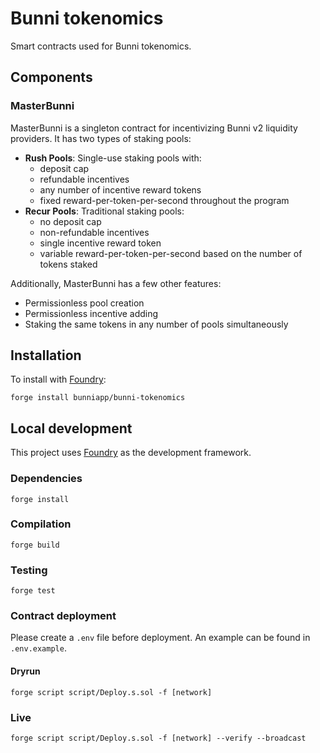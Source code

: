 # Bunni tokenomics

Smart contracts used for Bunni tokenomics.

## Components

### MasterBunni

MasterBunni is a singleton contract for incentivizing Bunni v2 liquidity providers. It has two types of staking pools:

- **Rush Pools**: Single-use staking pools with:
  - deposit cap
  - refundable incentives
  - any number of incentive reward tokens
  - fixed reward-per-token-per-second throughout the program
- **Recur Pools**: Traditional staking pools:
  - no deposit cap
  - non-refundable incentives
  - single incentive reward token
  - variable reward-per-token-per-second based on the number of tokens staked

Additionally, MasterBunni has a few other features:

- Permissionless pool creation
- Permissionless incentive adding
- Staking the same tokens in any number of pools simultaneously

## Installation

To install with [Foundry](https://github.com/gakonst/foundry):

```
forge install bunniapp/bunni-tokenomics
```

## Local development

This project uses [Foundry](https://github.com/gakonst/foundry) as the development framework.

### Dependencies

```
forge install
```

### Compilation

```
forge build
```

### Testing

```
forge test
```

### Contract deployment

Please create a `.env` file before deployment. An example can be found in `.env.example`.

#### Dryrun

```
forge script script/Deploy.s.sol -f [network]
```

### Live

```
forge script script/Deploy.s.sol -f [network] --verify --broadcast
```